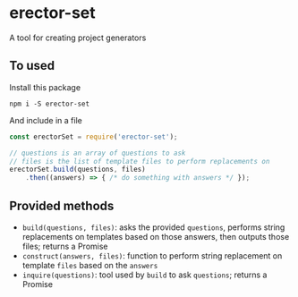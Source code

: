 # erector-set
A tool for creating project generators

## To used

Install this package

```console
npm i -S erector-set
```

And include in a file

```javascript
const erectorSet = require('erector-set');

// questions is an array of questions to ask
// files is the list of template files to perform replacements on
erectorSet.build(questions, files)
    .then((answers) => { /* do something with answers */ });
```

## Provided methods

* `build(questions, files)`: asks the provided `questions`, performs string replacements on
    templates based on those answers, then outputs those files; returns a Promise
* `construct(answers, files)`: function to perform string replacement on template `files` based on the `answers`
* `inquire(questions)`: tool used by `build` to ask `questions`; returns a Promise